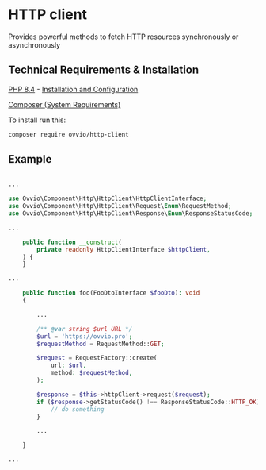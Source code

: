 # HTTP client

Provides powerful methods to fetch HTTP resources synchronously or asynchronously

## Technical Requirements & Installation

[PHP 8.4](https://www.php.net/releases/8.4/en.php) - [Installation and Configuration](https://www.php.net/manual/en/install.php)

[Composer (System Requirements)](https://getcomposer.org/doc/00-intro.md#system-requirements)

To install run this:

```bash
composer require ovvio/http-client
```

## Example

```php

...

use Ovvio\Component\Http\HttpClient\HttpClientInterface;
use Ovvio\Component\Http\HttpClient\Request\Enum\RequestMethod;
use Ovvio\Component\Http\HttpClient\Response\Enum\ResponseStatusCode;

...

    public function __construct(
        private readonly HttpClientInterface $httpClient,
    ) {
    }

...

    public function foo(FooDtoInterface $fooDto): void
    {

        ...

        /** @var string $url URL */
        $url = 'https://ovvio.pro';
        $requestMethod = RequestMethod::GET;

        $request = RequestFactory::create(
            url: $url,
            method: $requestMethod,
        );

        $response = $this->httpClient->request($request);
        if ($response->getStatusCode() !== ResponseStatusCode::HTTP_OK) {
            // do something
        }

        ...

    }

...

```
